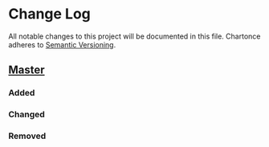 # Change Log
All notable changes to this project will be documented in this file.
Chartonce adheres to [Semantic Versioning](http://semver.org/).

## [Master](https://github.com/flukeio/Chartonce)
### Added

### Changed

### Removed
